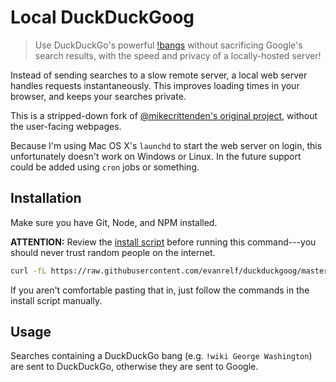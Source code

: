 # Local DuckDuckGoog

> Use DuckDuckGo's powerful [!bangs](https://duckduckgo.com/bang) without sacrificing Google's search results, with the speed and privacy of a locally-hosted server!

Instead of sending searches to a slow remote server, a local web server handles requests instantaneously. This improves loading times in your browser, and keeps your searches private.

This is a stripped-down fork of [@mikecrittenden's original project](https://github.com/mikecrittenden/duckduckgoog), without the user-facing webpages.

Because I'm using Mac OS X's `launchd` to start the web server on login, this unfortunately doesn't work on Windows or Linux. In the future support could be added using `cron` jobs or something.

## Installation

Make sure you have Git, Node, and NPM installed.

**ATTENTION:** Review the [install script](install) before running this command---you should never trust random people on the internet.

```bash
curl -fL https://raw.githubusercontent.com/evanrelf/duckduckgoog/master/install | bash
```

If you aren't comfortable pasting that in, just follow the commands in the install script manually.

## Usage

Searches containing a DuckDuckGo bang (e.g. `!wiki George Washington`) are sent to DuckDuckGo, otherwise they are sent to Google.
